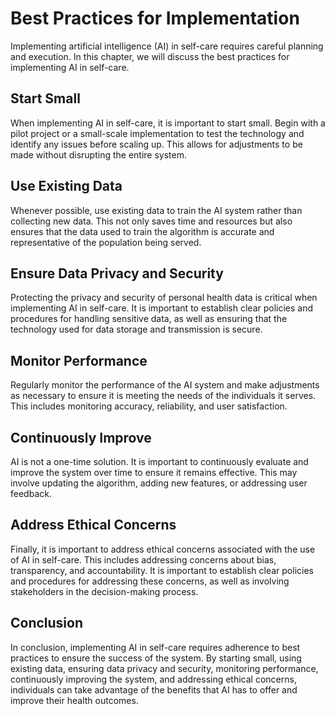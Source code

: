 Best Practices for Implementation
==========================================================================

Implementing artificial intelligence (AI) in self-care requires careful planning and execution. In this chapter, we will discuss the best practices for implementing AI in self-care.

Start Small
-----------

When implementing AI in self-care, it is important to start small. Begin with a pilot project or a small-scale implementation to test the technology and identify any issues before scaling up. This allows for adjustments to be made without disrupting the entire system.

Use Existing Data
-----------------

Whenever possible, use existing data to train the AI system rather than collecting new data. This not only saves time and resources but also ensures that the data used to train the algorithm is accurate and representative of the population being served.

Ensure Data Privacy and Security
--------------------------------

Protecting the privacy and security of personal health data is critical when implementing AI in self-care. It is important to establish clear policies and procedures for handling sensitive data, as well as ensuring that the technology used for data storage and transmission is secure.

Monitor Performance
-------------------

Regularly monitor the performance of the AI system and make adjustments as necessary to ensure it is meeting the needs of the individuals it serves. This includes monitoring accuracy, reliability, and user satisfaction.

Continuously Improve
--------------------

AI is not a one-time solution. It is important to continuously evaluate and improve the system over time to ensure it remains effective. This may involve updating the algorithm, adding new features, or addressing user feedback.

Address Ethical Concerns
------------------------

Finally, it is important to address ethical concerns associated with the use of AI in self-care. This includes addressing concerns about bias, transparency, and accountability. It is important to establish clear policies and procedures for addressing these concerns, as well as involving stakeholders in the decision-making process.

Conclusion
----------

In conclusion, implementing AI in self-care requires adherence to best practices to ensure the success of the system. By starting small, using existing data, ensuring data privacy and security, monitoring performance, continuously improving the system, and addressing ethical concerns, individuals can take advantage of the benefits that AI has to offer and improve their health outcomes.
